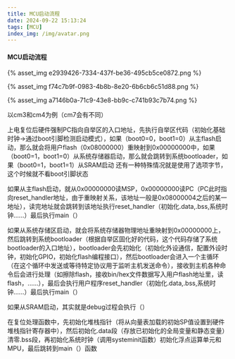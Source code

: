 ```yaml
---
title: MCU启动流程
date: 2024-09-22 15:13:24
tags: [MCU]
index_img: /img/avatar.png
---
```


#### **MCU启动流程**

{% asset_img e2939426-7334-437f-be36-495cb5ce0872.png  %}



{% asset_img f74c7b9f-0983-4b8b-8e20-6b6cb6c51d88.png  %}



{% asset_img a7146b0a-71c9-43e8-bb9c-c741b93c7b74.png  %}



以cm3和cm4为例（cm7会有不同）

上电复位后硬件强制PC指向自举区的入口地址，先执行自举区代码（初始化基础时钟->通过boot引脚检测启动模式），如果（boot0=0，boot1=0）从主flash启动，那么就会将用户flash（0x08000000）重映射到0x00000000中，如果（boot0=1，boot1=0）从系统存储器启动，那么就会跳转到系统bootloader，如果（boot0=1，boot1=1）从SRAM启动           还有一种特殊情况就是使用了选项字节，这个时候就不看boot引脚状态

如果从主flash启动，就从0x00000000读MSP，0x00000000读PC（PC此时指向reset_handler地址，由于重映射关系，该地址一般是0x08000004之后的某一地址），读完地址就会跳转到该地址执行reset_handler（初始化.data,.bss,系统时钟......）最后执行main（）

如果从系统存储区启动，就会将系统存储器物理地址重映射到0x00000000上，然后跳转到系统bootloader（根据自举区固化好的代码，这个代码存储了系统bootloader的入口地址），bootloader会先初始化（初始化外设通信，配置外设时钟，初始化GPIO，初始化flash编程接口），然后bootloader会进入一个主循环（在这个循环中发送或等待特定协议用于监听主机发送命令），接收到主机各种命令后会进行处理（如擦除flash，接收bin/hex文件数据写入用户flash地址里，读flash，......），最后会执行用户程序reset_handler（初始化.data,.bss,系统时钟......）最后执行main（）

如果从SRAM启动，其实就是debug过程会执行（）

在复位处理函数中，先初始化堆栈指针（将从向量表加载的初始SP值设置到硬件堆栈指针寄存器中），然后初始化.data段（存放已初始化的全局变量和静态变量）清零.bss段，再初始化系统时钟（调用systeminit函数）初始化浮点运算单元和MPU，最后跳转到main（）函数